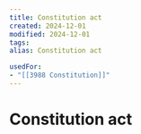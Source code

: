 ```yaml
---
title: Constitution act
created: 2024-12-01
modified: 2024-12-01
tags: 
alias: Constitution act

usedFor:
- "[[3988 Constitution]]"
---
```

# Constitution act
